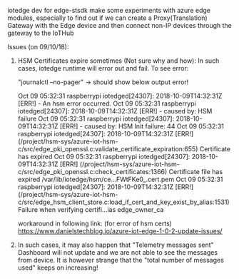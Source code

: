 iotedge dev for edge-stsdk
make some experiments with azure edge modules, especially to find out if we can create a Proxy(Translation) Gateway with the Edge device and then connect non-IP devices through the gateway to the IoTHub

Issues (on 09/10/18):
1. HSM Certificates expire sometimes (Not sure why and how):
   In such cases, iotedge runtime will error out and fail. To see error:

   "journalctl –no-pager"  -> should show below output error!

     Oct 09 05:32:31 raspberrypi iotedged[24307]: 2018-10-09T14:32:31Z [ERR!] - An hsm error occurred.
     Oct 09 05:32:31 raspberrypi iotedged[24307]: 2018-10-09T14:32:31Z [ERR!] -         caused by: HSM failure
     Oct 09 05:32:31 raspberrypi iotedged[24307]: 2018-10-09T14:32:31Z [ERR!] -         caused by: HSM Init failure: 44
     Oct 09 05:32:31 raspberrypi iotedged[24307]: 2018-10-09T14:32:31Z [ERR!] (/project/hsm-sys/azure-iot-hsm-c/src/edge_pki_openssl.c:validate_certificate_expiration:655) Certificate has expired
     Oct 09 05:32:31 raspberrypi iotedged[24307]: 2018-10-09T14:32:31Z [ERR!] (/project/hsm-sys/azure-iot-hsm-c/src/edge_pki_openssl.c:check_certificates:1366) Certificate file has expired /var/lib/iotedge/hsm/ce…FWtFKe0_.cert.pem
     Oct 09 05:32:31 raspberrypi iotedged[24307]: 2018-10-09T14:32:31Z [ERR!] (/project/hsm-sys/azure-iot-hsm-c/src/edge_hsm_client_store.c:load_if_cert_and_key_exist_by_alias:1531) Failure when verifying certifi…ias edge_owner_ca

     workaround in following link: (for error of hsm certs)
     https://www.danielstechblog.io/azure-iot-edge-1-0-2-update-issues/
     
2. In such cases, it may also happen that "Telemetry messages sent" Dashboard will not update and we are not able to see the messages from device. It is however strange that the "total number of messages used" keeps on increasing! 
